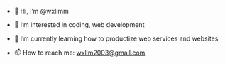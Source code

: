 - 👋 Hi, I’m @wxlimm
- 👀 I’m interested in coding, web development
- 🌱 I’m currently learning how to productize web services and websites

- 📫 How to reach me: wxlim2003@gmail.com

<!---
wxlimm/wxlimm is a ✨ special ✨ repository because its `README.md` (this file) appears on your GitHub profile.
You can click the Preview link to take a look at your changes.
--->
